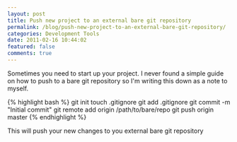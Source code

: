```yaml
---
layout: post
title: Push new project to an external bare git repository
permalink: /blog/push-new-project-to-an-external-bare-git-repository/
categories: Development Tools
date: 2011-02-16 10:44:02
featured: false
comments: true
---
```


Sometimes you need to start up your project. I never found a simple guide on how to push to a bare git repository so I'm writing this down as a note to myself.

<!--more-->

{% highlight bash %}
git init
touch .gitignore
git add .gitignore
git commit -m "Initial commit"
git remote add origin /path/to/bare/repo
git push origin master
{% endhighlight %}

This will push your new changes to you external bare git repository
